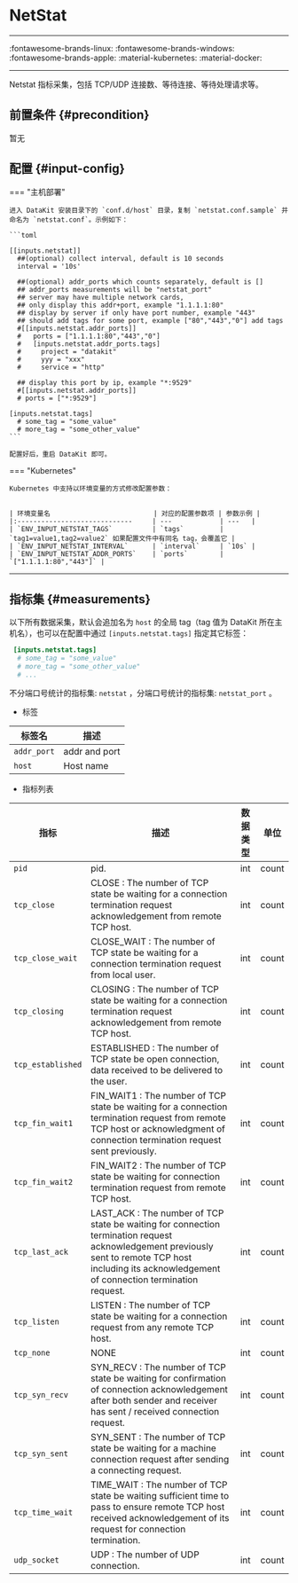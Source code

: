 
# NetStat
---

:fontawesome-brands-linux: :fontawesome-brands-windows: :fontawesome-brands-apple: :material-kubernetes: :material-docker:

---

Netstat 指标采集，包括 TCP/UDP 连接数、等待连接、等待处理请求等。

## 前置条件 {#precondition}

暂无

## 配置 {#input-config}

=== "主机部署"

    进入 DataKit 安装目录下的 `conf.d/host` 目录，复制 `netstat.conf.sample` 并命名为 `netstat.conf`。示例如下：

    ```toml
        
    [[inputs.netstat]]
      ##(optional) collect interval, default is 10 seconds
      interval = '10s'
    
      ##(optional) addr_ports which counts separately, default is []
      ## addr_ports measurements will be "netstat_port" 
      ## server may have multiple network cards, 
      ## only display this addr+port, example "1.1.1.1:80"
      ## display by server if only have port number, example "443"
      ## should add tags for some port, example ["80","443","0"] add tags
      #[[inputs.netstat.addr_ports]]
      #   ports = ["1.1.1.1:80","443","0"]
      #   [inputs.netstat.addr_ports.tags]
      #		project = "datakit"
      #		yyy = "xxx"
      #		service = "http"
    
      ## display this port by ip, example "*:9529"
      #[[inputs.netstat.addr_ports]]
      #	ports = ["*:9529"]
    
    [inputs.netstat.tags]
      # some_tag = "some_value"
      # more_tag = "some_other_value"
    ```

    配置好后，重启 DataKit 即可。

=== "Kubernetes"

    Kubernetes 中支持以环境变量的方式修改配置参数：


    | 环境变量名                          | 对应的配置参数项 | 参数示例 |
    |:-----------------------------     | ---            | ---   |
    | `ENV_INPUT_NETSTAT_TAGS`          | `tags`         | `tag1=value1,tag2=value2` 如果配置文件中有同名 tag，会覆盖它 |
    | `ENV_INPUT_NETSTAT_INTERVAL`      | `interval`     | `10s` |
    | `ENV_INPUT_NETSTAT_ADDR_PORTS`    | `ports`        | `["1.1.1.1:80","443"]` |

---

## 指标集 {#measurements}

以下所有数据采集，默认会追加名为 `host` 的全局 tag（tag 值为 DataKit 所在主机名），也可以在配置中通过 `[inputs.netstat.tags]` 指定其它标签：

``` toml
 [inputs.netstat.tags]
  # some_tag = "some_value"
  # more_tag = "some_other_value"
  # ...
```

不分端口号统计的指标集: `netstat` ，分端口号统计的指标集: `netstat_port` 。



-  标签 


| 标签名 | 描述    |
|  ----  | --------|
|`addr_port`|addr and port|
|`host`|Host name|

- 指标列表


| 指标 | 描述| 数据类型 | 单位   |
| ---- |---- | :---:    | :----: |
|`pid`|pid.|int|count|
|`tcp_close`|CLOSE : The number of TCP state be waiting for a connection termination request acknowledgement from remote TCP host.|int|count|
|`tcp_close_wait`|CLOSE_WAIT : The number of TCP state be waiting for a connection termination request from local user.|int|count|
|`tcp_closing`|CLOSING : The number of TCP state be waiting for a connection termination request acknowledgement from remote TCP host.|int|count|
|`tcp_established`|ESTABLISHED : The number of TCP state be open connection, data received to be delivered to the user. |int|count|
|`tcp_fin_wait1`|FIN_WAIT1 : The number of TCP state be waiting for a connection termination request from remote TCP host or acknowledgment of connection termination request sent previously.|int|count|
|`tcp_fin_wait2`|FIN_WAIT2 : The number of TCP state be waiting for connection termination request from remote TCP host.|int|count|
|`tcp_last_ack`|LAST_ACK : The number of TCP state be waiting for connection termination request acknowledgement previously sent to remote TCP host including its acknowledgement of connection termination request.|int|count|
|`tcp_listen`|LISTEN : The number of TCP state be waiting for a connection request from any remote TCP host.|int|count|
|`tcp_none`|NONE|int|count|
|`tcp_syn_recv`|SYN_RECV : The number of TCP state be waiting for confirmation of connection acknowledgement after both sender and receiver has sent / received connection request.|int|count|
|`tcp_syn_sent`|SYN_SENT : The number of TCP state be waiting for a machine connection request after sending a connecting request.|int|count|
|`tcp_time_wait`|TIME_WAIT : The number of TCP state be waiting sufficient time to pass to ensure remote TCP host received acknowledgement of its request for connection termination.|int|count|
|`udp_socket`|UDP : The number of UDP connection.|int|count|


